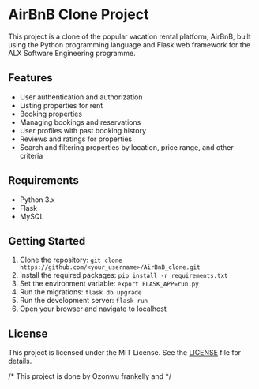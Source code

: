 # AirBnB Clone Project

This project is a clone of the popular vacation rental platform, AirBnB, built using the Python programming language and Flask web framework for the ALX Software Engineering programme. 

## Features
- User authentication and authorization
- Listing properties for rent
- Booking properties
- Managing bookings and reservations
- User profiles with past booking history
- Reviews and ratings for properties
- Search and filtering properties by location, price range, and other criteria

## Requirements
- Python 3.x
- Flask
- MySQL

## Getting Started
1. Clone the repository: `git clone https://github.com/<your_username>/AirBnB_clone.git`
2. Install the required packages: `pip install -r requirements.txt`
3. Set the environment variable: `export FLASK_APP=run.py`
4. Run the migrations: `flask db upgrade`
5. Run the development server: `flask run`
6. Open your browser and navigate to localhost

## License
This project is licensed under the MIT License. See the [LICENSE](LICENSE) file for details.


/* This project is done by Ozonwu frankelly and */
